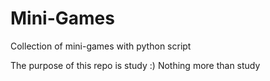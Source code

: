 # Mini-Games
Collection of mini-games with python script

The purpose of this repo is study :)
Nothing more than study
